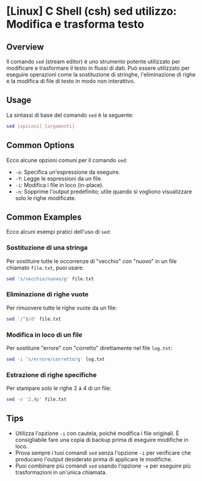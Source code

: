 # [Linux] C Shell (csh) sed utilizzo: Modifica e trasforma testo

## Overview
Il comando `sed` (stream editor) è uno strumento potente utilizzato per modificare e trasformare il testo in flussi di dati. Può essere utilizzato per eseguire operazioni come la sostituzione di stringhe, l'eliminazione di righe e la modifica di file di testo in modo non interattivo.

## Usage
La sintassi di base del comando `sed` è la seguente:

```bash
sed [opzioni] [argomenti]
```

## Common Options
Ecco alcune opzioni comuni per il comando `sed`:

- `-e`: Specifica un'espressione da eseguire.
- `-f`: Legge le espressioni da un file.
- `-i`: Modifica i file in loco (in-place).
- `-n`: Sopprime l'output predefinito; utile quando si vogliono visualizzare solo le righe modificate.

## Common Examples
Ecco alcuni esempi pratici dell'uso di `sed`:

### Sostituzione di una stringa
Per sostituire tutte le occorrenze di "vecchio" con "nuovo" in un file chiamato `file.txt`, puoi usare:

```bash
sed 's/vecchio/nuovo/g' file.txt
```

### Eliminazione di righe vuote
Per rimuovere tutte le righe vuote da un file:

```bash
sed '/^$/d' file.txt
```

### Modifica in loco di un file
Per sostituire "errore" con "corretto" direttamente nel file `log.txt`:

```bash
sed -i 's/errore/corretto/g' log.txt
```

### Estrazione di righe specifiche
Per stampare solo le righe 2 a 4 di un file:

```bash
sed -n '2,4p' file.txt
```

## Tips
- Utilizza l'opzione `-i` con cautela, poiché modifica i file originali. È consigliabile fare una copia di backup prima di eseguire modifiche in loco.
- Prova sempre i tuoi comandi `sed` senza l'opzione `-i` per verificare che producano l'output desiderato prima di applicare le modifiche.
- Puoi combinare più comandi `sed` usando l'opzione `-e` per eseguire più trasformazioni in un'unica chiamata.